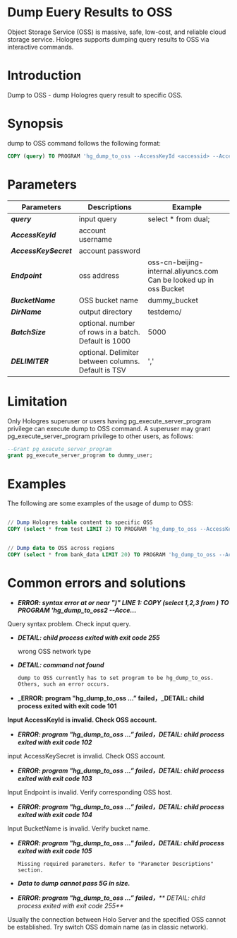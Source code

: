 # Dump Euery Results to OSS

Object Storage Service (OSS) is massive, safe, low-cost, and reliable cloud storage service. Hologres supports dumping query results to OSS via interactive commands.
<a name="gHuIe"></a>
# Introduction
Dump to OSS - dump Hologres query result to specific OSS.
<a name="GfrrN"></a>
# Synopsis
dump to OSS command follows  the following format:
```sql
COPY (query) TO PROGRAM 'hg_dump_to_oss --AccessKeyId <accessid> --AccessKeySecret <accesskey> --Endpoint <ossendpoint> --BucketName <bucketname> --<DirName> <dirname> --BatchSize <xxx> ' DELIMITER <'xxx'>;
```
<a name="uLnVD"></a>
# Parameters
| Parameters            | Descriptions                                         | Example                                                      |
| --------------------- | ---------------------------------------------------- | ------------------------------------------------------------ |
| _**query**_           | input query                                          | select * from dual;                                          |
| _**AccessKeyId**_     | account username                                     |                                                              |
| _**AccessKeySecret**_ | account password                                     |                                                              |
| _**Endpoint**_        | oss address                                          | oss-cn-beijing-internal.aliyuncs.com<br />Can be looked up in oss Bucket |
| _**BucketName**_      | OSS bucket name                                      | dummy_bucket                                                 |
| _**DirName**_         | output directory                                     | testdemo/                                                    |
| _**BatchSize**_       | optional. number of rows in a batch. Default is 1000 | 5000                                                         |
| _**DELIMITER**_       | optional. Delimiter between columns. Default is TSV  | ','                                                          |

<a name="WpaLT"></a>
# Limitation
Only Hologres superuser or users having pg_execute_server_program privilege can execute dump to OSS command. A superuser may grant pg_execute_server_program privilege to other users, as follows:
```sql
--Grant pg_execute_server_program
grant pg_execute_server_program to dummy_user;
```
<a name="oMFzJ"></a>
# Examples
The following are some examples of the usage of dump to OSS:
```sql

// Dump Hologres table content to specific OSS
COPY (select * from test LIMIT 2) TO PROGRAM 'hg_dump_to_oss --AccessKeyId <access id> --AccessKeySecret <access key> --Endpoint oss-cn-hangzhou-internal.aliyuncs.com --BucketName <holo-ingestion> --DirName <holotest>/ --BatchSize 3000' DELIMITER ',';


// Dump data to OSS across regions
COPY (select * from bank_data LIMIT 20) TO PROGRAM 'hg_dump_to_oss --AccessKeyId <access id> --AccessKeySecret <access key> --Endpoint oss-cn-beijing-internal.aliyuncs.com --BucketName hologres-demo-oss --DirName demotest/ --BatchSize 3000' DELIMITER ',';

```
<a name="8cj2X"></a>
# Common errors and solutions

- _**ERROR:  syntax error at or near ")" LINE 1: COPY (select 1,2,3 from ) TO PROGRAM 'hg_dump_to_oss2 --Acce...**_

Query syntax problem. Check input query.

- _**DETAIL:  child process exited with exit code 255**_

     wrong OSS network type

- _**DETAIL:  command not found**_

      dump to OSS currently has to set program to be hg_dump_to_oss. Others, such an error occurs.

- **_ERROR:  program "hg_dump_to_oss ...” failed，_DETAIL:  child process exited with exit code 101**

**Input AccessKeyId is invalid. Check OSS account.**

- _**ERROR:  program "hg_dump_to_oss ...” failed，DETAIL:  child process exited with exit code 102**_

input AccessKeySecret is invalid. Check OSS account.

- **_ERROR:  program "hg_dump_to_oss ...” failed，DETAIL:  child process exited with exit code 103_**

Input Endpoint is invalid. Verify corresponding OSS host.

- _**ERROR:  program "hg_dump_to_oss ...” failed，DETAIL:  child process exited with exit code 104**_

Input BucketName is invalid. Verify bucket name.

- _**ERROR:  program "hg_dump_to_oss ..." failed，DETAIL:  child process exited with exit code 105**_

      Missing required parameters. Refer to "Parameter Descriptions" section.

- _**Data to dump cannot pass 5G in size.**_
- _**ERROR:  program "hg_dump_to_oss ...” failed，**** DETAIL:  child process exited with exit code 255**_

Usually the connection between Holo Server and the specified OSS cannot be established. Try switch OSS domain name (as in classic network).